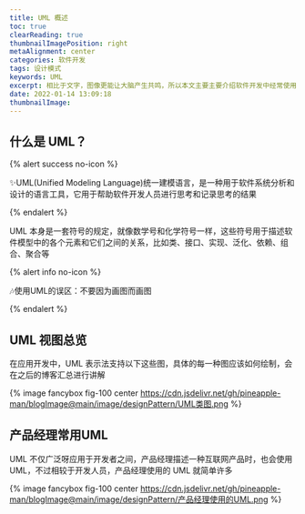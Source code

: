 ```yaml
---
title: UML 概述
toc: true
clearReading: true
thumbnailImagePosition: right
metaAlignment: center
categories: 软件开发
tags: 设计模式
keywords: UML
excerpt: 相比于文字，图像更能让大脑产生共鸣，所以本文主要主要介绍软件开发中经常使用的图像语言
date: 2022-01-14 13:09:18
thumbnailImage:
---
```

<!-- toc -->
## 什么是 UML？
{% alert success no-icon %}

:sparkles:UML(Unified Modeling Language)统一建模语言，是一种用于软件系统分析和设计的语言工具，它用于帮助软件开发人员进行思考和记录思考的结果

{% endalert %}

UML 本身是一套符号的规定，就像数学号和化学符号一样，这些符号用于描述软件模型中的各个元素和它们之间的关系，比如类、接口、实现、泛化、依赖、组合、聚合等

{% alert info no-icon %}

:notes:使用UML的误区：不要因为画图而画图

{% endalert %}

## UML 视图总览

在应用开发中，UML 表示法支持以下这些图，具体的每一种图应该如何绘制，会在之后的博客汇总进行讲解

{% image fancybox fig-100  center https://cdn.jsdelivr.net/gh/pineapple-man/blogImage@main/image/designPattern/UML类图.png %}


## 产品经理常用UML

UML 不仅广泛呀应用于开发者之间，产品经理描述一种互联网产品时，也会使用 UML，不过相较于开发人员，产品经理使用的 UML 就简单许多

{% image fancybox fig-100  center https://cdn.jsdelivr.net/gh/pineapple-man/blogImage@main/image/designPattern/产品经理使用的UML.png %}

